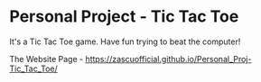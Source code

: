 # Personal Project - Tic Tac Toe

It's a Tic Tac Toe game.
Have fun trying to beat the computer!

The Website Page - https://zascuofficial.github.io/Personal_Proj-Tic_Tac_Toe/
